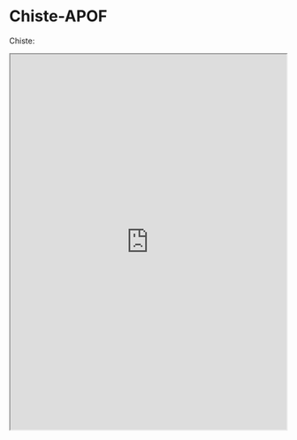 # Chiste-APOF
Chiste:

<iframe src="https://www.codesters.com/embed/v1/preview/a49a282133d54e14a6d2f85f0655088a/" height="680" width="500"></iframe>
